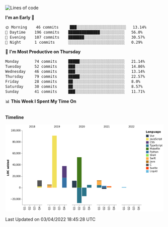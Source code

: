 <!--START_SECTION:waka-->
![Lines of code](https://img.shields.io/badge/From%20Hello%20World%20I%27ve%20Written-193%20Thousand%20lines%20of%20code-blue)

**I'm an Early 🐤** 

```text
🌞 Morning    46 commits     ███░░░░░░░░░░░░░░░░░░░░░░   13.14% 
🌆 Daytime    196 commits    ██████████████░░░░░░░░░░░   56.0% 
🌃 Evening    107 commits    ███████░░░░░░░░░░░░░░░░░░   30.57% 
🌙 Night      1 commits      ░░░░░░░░░░░░░░░░░░░░░░░░░   0.29%

```
📅 **I'm Most Productive on Thursday** 

```text
Monday       74 commits     █████░░░░░░░░░░░░░░░░░░░░   21.14% 
Tuesday      52 commits     ███░░░░░░░░░░░░░░░░░░░░░░   14.86% 
Wednesday    46 commits     ███░░░░░░░░░░░░░░░░░░░░░░   13.14% 
Thursday     79 commits     █████░░░░░░░░░░░░░░░░░░░░   22.57% 
Friday       28 commits     ██░░░░░░░░░░░░░░░░░░░░░░░   8.0% 
Saturday     30 commits     ██░░░░░░░░░░░░░░░░░░░░░░░   8.57% 
Sunday       41 commits     ███░░░░░░░░░░░░░░░░░░░░░░   11.71%

```


📊 **This Week I Spent My Time On** 

```text
```

**Timeline**

![Chart not found](https://raw.githubusercontent.com/johann-lr/johann-lr/master/charts/bar_graph.png) 


 Last Updated on 03/04/2022 18:45:28 UTC
<!--END_SECTION:waka-->
